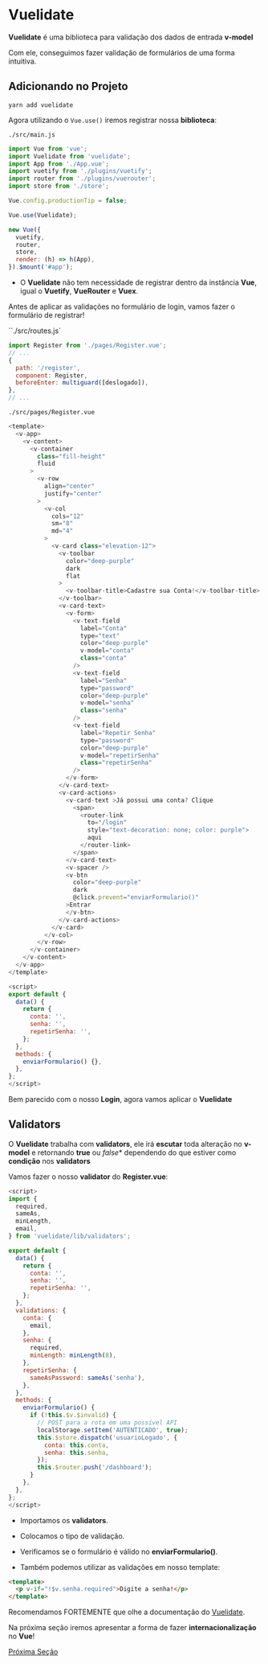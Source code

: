 # Vuelidate

**Vuelidate** é uma biblioteca para validação dos dados de entrada **v-model**

Com ele, conseguimos fazer validação de formulários de uma forma intuitiva.

## Adicionando no Projeto

`yarn add vuelidate`

Agora utilizando o `Vue.use()` iremos registrar nossa **biblioteca**:

`./src/main.js`

```js
import Vue from 'vue';
import Vuelidate from 'vuelidate';
import App from './App.vue';
import vuetify from './plugins/vuetify';
import router from './plugins/vuerouter';
import store from './store';

Vue.config.productionTip = false;

Vue.use(Vuelidate);

new Vue({
  vuetify,
  router,
  store,
  render: (h) => h(App),
}).$mount('#app');
```

* O **Vuelidate** não tem necessidade de registrar dentro da instância **Vue**, igual o **Vuetify**, **VueRouter** e **Vuex**.

Antes de aplicar as validações no formulário de login, vamos fazer o formulário de registrar!

``./src/routes.js`

```js
import Register from './pages/Register.vue';
// ...
{
  path: '/register',
  component: Register,
  beforeEnter: multiguard([deslogado]),
},
// ...
```

`./src/pages/Register.vue`

```js
<template>
  <v-app>
    <v-content>
      <v-container
        class="fill-height"
        fluid
      >
        <v-row
          align="center"
          justify="center"
        >
          <v-col
            cols="12"
            sm="8"
            md="4"
          >
            <v-card class="elevation-12">
              <v-toolbar
                color="deep-purple"
                dark
                flat
              >
                <v-toolbar-title>Cadastre sua Conta!</v-toolbar-title>
              </v-toolbar>
              <v-card-text>
                <v-form>
                  <v-text-field
                    label="Conta"
                    type="text"
                    color="deep-purple"
                    v-model="conta"
                    class="conta"
                  />
                  <v-text-field
                    label="Senha"
                    type="password"
                    color="deep-purple"
                    v-model="senha"
                    class="senha"
                  />
                  <v-text-field
                    label="Repetir Senha"
                    type="password"
                    color="deep-purple"
                    v-model="repetirSenha"
                    class="repetirSenha"
                  />
                </v-form>
              </v-card-text>
              <v-card-actions>
                <v-card-text >Já possui uma conta? Clique
                  <span>
                    <router-link
                      to="/login"
                      style="text-decoration: none; color: purple">
                      aqui
                    </router-link>
                  </span>
                </v-card-text>
                <v-spacer />
                <v-btn
                  color="deep-purple"
                  dark
                  @click.prevent="enviarFormulario()"
                >Entrar
                </v-btn>
              </v-card-actions>
            </v-card>
          </v-col>
        </v-row>
      </v-container>
    </v-content>
  </v-app>
</template>

<script>
export default {
  data() {
    return {
      conta: '',
      senha: '',
      repetirSenha: '',
    };
  },
  methods: {
    enviarFormulario() {},
  },
};
</script>
```

Bem parecido com o nosso **Login**, agora vamos aplicar o **Vuelidate**

## Validators

O **Vuelidate** trabalha com **validators**, ele irá **escutar** toda alteração no **v-model** e retornando **true** ou *false** dependendo do que estiver como **condição** nos **validators**

Vamos fazer o nosso **validator** do **Register.vue**:

```js
<script>
import {
  required,
  sameAs,
  minLength,
  email,
} from 'vuelidate/lib/validators';

export default {
  data() {
    return {
      conta: '',
      senha: '',
      repetirSenha: '',
    };
  },
  validations: {
    conta: {
      email,
    },
    senha: {
      required,
      minLength: minLength(8),
    },
    repetirSenha: {
      sameAsPassword: sameAs('senha'),
    },
  },
  methods: {
    enviarFormulario() {
      if (!this.$v.$invalid) {
        // POST para a rota em uma possível API
        localStorage.setItem('AUTENTICADO', true);
        this.$store.dispatch('usuarioLogado', {
          conta: this.conta,
          senha: this.senha,
        });
        this.$router.push('/dashboard');
      }
    },
  },
};
</script>
```

* Importamos os **validators**.

* Colocamos o tipo de validação.

* Verificamos se o formulário é válido no **enviarFormulario()**.

* Também podemos utilizar as validações em nosso template:

```html
<template>
  <p v-if="!$v.senha.required">Digite a senha!</p>
</template>
```

Recomendamos FORTEMENTE que olhe a documentação do [Vuelidate](https://vuelidate.js.org/#sub-form-submission).

Na próxima seção iremos apresentar a forma de fazer **internacionalização** no **Vue**!

[Próxima Seção](./2-Vuei18n.md)
